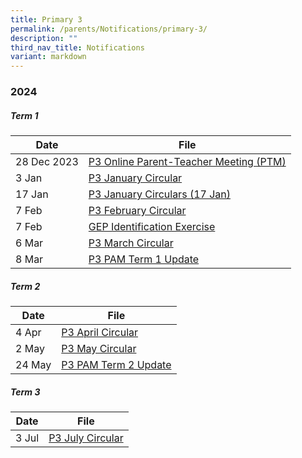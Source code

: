 ```yaml
---
title: Primary 3
permalink: /parents/Notifications/primary-3/
description: ""
third_nav_title: Notifications
variant: markdown
---
```

### **2024**

##### Term 1

| Date| File | 
| -------- | -------- |
|28 Dec 2023|[P3 Online Parent-Teacher Meeting (PTM)](/files/Notification%202024/P3/RGPS_N24_P3_001.pdf)|
|3 Jan|[P3 January Circular](/files/Notification%202024/P3/RGPS_N24_P3_002_P3_January_Circulars.pdf)|
|17 Jan|[P3 January Circulars (17 Jan)](/files/Notification%202024/P3/RGPS_N24_P3_006_P3_January_Circulars__17_January_.pdf)|
|7 Feb|[P3 February Circular](/files/Notification%202024/P3/RGPS_N24_P3_007_P3_February_Circulars.pdf)|
|7 Feb|[GEP Identification Exercise](/files/Notification%202024/P3/2024_Letter_for_GEP_Identification_Exercise.pdf)|
|6 Mar|[P3 March Circular](/files/Notification%202024/P3/P3__March_Circulars.pdf)|
|8 Mar|[P3 PAM Term 1 Update](/files/Notification%202024/P3/Term_1_P3_PAM_Update_2024.pdf)|

##### Term 2

| Date| File | 
| -------- | -------- |
|4 Apr|[P3 April Circular](/files/Notification%202024/P3/RGPS_N24_P3_014_P3_April_Circulars_Final.pdf)|
|2 May|[P3 May Circular](/files/Notification%202024/P3/RGPS_N24_P3_017_May_Circulars.pdf)|
|24 May|[P3 PAM Term 2 Update](/files/Notification%202024/P3/Term_2_2024_P3_PAM_Termly_Update.pdf)|
##### Term 3

| Date| File | 
| -------- | -------- |
|3 Jul|[P3 July Circular](/files/Notification%202024/P3/RGPS_N24_P3_021_P3_July_Circulars_.pdf)|